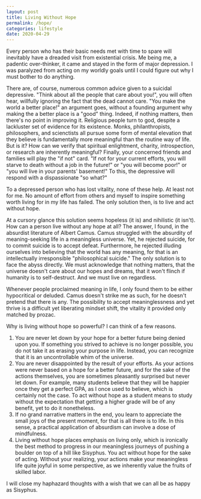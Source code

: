 ```yaml
---
layout: post
title: Living Without Hope
permalink: /hope/
categories: lifestyle
date: 2020-04-29
---
```


Every person who has their basic needs met with time to spare will inevitably have a dreaded visit from existential crisis. Me being me, a padentic over-thinker, it came and stayed in the form of major depression. I was paralyzed from acting on my worldly goals until I could figure out why I must bother to do anything.

There are, of course, numerous common advice given to a suicidal depressive. "Think about all the people that care about you!", you will often hear, willfully ignoring the fact that the dead cannot care. "You make the world a better place!" an argument goes, without a founding argument why making the a better place is a "good" thing. Indeed, if nothing matters, then there's no point in improving it. Religious people turn to god, despite a lackluster set of evidence for its existence. Monks, philanthropists, philosophers, and scienctists all pursue some form of mental elevation that they believe is fundamentally more meaningful than the routine way of life. But is it? How can we verify that spiritual enlightment, charity, introspection, or research are inherently meaningful? Finally, your concerned friends and families will play the "if not" card. "If not for your current efforts, you will starve to death without a job in the future!" or "you will become poor!" or "you will live in your parents' basement!" To this, the depressive will respond with a dispassionate "so what?" 

To a depressed person who has lost vitality, none of these help. At least not for me. No amount of effort from others and myself to inspire something worth living for in my life has failed. The only solution then, is to live and act without hope. 

At a cursory glance this solution seems hopeless (it is) and nihilistic (it isn't). How can a person live without any hope at all? The answer, I found, in the absurdist literature of Albert Camus. Camus struggled with the absurdity of meaning-seeking life in a meaningless universe. Yet, he rejected suicide, for to commit suicide is to accept defeat. Furthermore, he rejected illuding ourselves into believing that the world has any meaning, for that is an intellectually irresponsible "philosophical suicide." The only solution is to face the abyss directly. We must acknowledge that nothing matters, that the universe doesn't care about our hopes and dreams, that it won't flinch if humanity is to self-destruct. And we must live on regardless.  

Whenever people proclaimed meaning in life, I only found them to be either hypocritical or deluded. Camus doesn't strike me as such, for he doesn't pretend that there is any. The possibility to accept meaninglessness and yet thrive is a difficult yet liberating mindset shift, the vitality it provided only matched by prozac.

Why is living without hope so powerful? I can think of a few reasons. 

1. You are never let down by your hope for a better future being denied upon you. If something you strived to achieve is no longer possible, you do not take it as erasing your purpose in life. Instead, you can recognize that it is an uncontrollable whim of the universe. 
2. You are never disappointed by the result of your efforts. As your actions were never based on a hope for a better future, and for the sake of the actions themselves, you are sometimes pleasantly surprised but never let down. For example, many students believe that they will be happier once they get a perfect GPA, as I once used to believe, which is certainly not the case. To act without hope as a student means to study without the expectation that getting a higher grade will be of any benefit, yet to do it nonetheless.  
3. If no grand narrative matters in the end, you learn to appreciate the small joys of the present moment, for that is all there is to life. In this sense, a practical application of absurdism can involve a dose of mindfulness. 
4. Living without hope places emphasis on living only, which is ironically the best method to progress in our meaningless journeys of pushing a boulder on top of a hill like Sisyphus. You act without hope for the sake of acting. Without your realizing, your actions make your meaningless life quite joyful in some perspective, as we inherently value the fruits of skilled labor. 

I will close my haphazard thoughts with a wish that we can all be as happy as Sisyphus.
